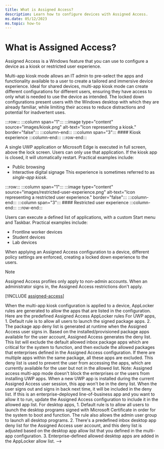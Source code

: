 ```yaml
---
title: What is Assigned Access?
description: Learn how to configure devices with Assigned Access.
ms.date: 05/12/2023
ms.topic: how-to
---
```


# What is Assigned Access?

Assigned Access is a Windows feature that you can use to configure a device as a kiosk or restricted user experience.


Multi-app kiosk mode allows an IT admin to pre-select the apps and functionality available to a user to create a tailored and immersive device experience. Ideal for shared devices, multi-app kiosk mode can create different configurations for different users, ensuring they have access to only what is needed to use the device as intended. The locked down configurations present users with the Windows desktop with which they are already familiar, while limiting their access to reduce distractions and potential for inadvertent uses.

:::row:::
    :::column span="1":::
    :::image type="content" source="images/kiosk.png" alt-text="Icon representing a kiosk." border="false":::
    :::column-end:::
    :::column span="3":::
    #### Kiosk experience
    :::column-end:::
:::row-end:::

A single UWP application or Microsoft Edge is executed in full screen, above the lock screen. Users can only use that application. If the kiosk app is closed, it will utomatically restart. Practical examples include:

- Public browsing
- Interactive digital signage
This experience is sometimes referred to as *single-app kiosk*.

:::row:::
    :::column span="1":::
    :::image type="content" source="images/restricted-user-experience.png" alt-text="Icon representing a restricted user experience." border="false":::
    :::column-end:::
    :::column span="3":::
    #### Restricted user experience
    :::column-end:::
:::row-end:::

Users can execute a defined list of applications, with a custom Start menu and Taskbar. Practical examples include:

- Frontline worker devices
- Student devices
- Lab devices

When applying an Assigned Access configuration to a device, different policy settings are enforced, creating a locked down experience to the users.

> [!NOTE]
> Assigned Access profiles only apply to non-admin accounts. When an administrator signs in, the Assigned Access restrictions don't apply.


[!INCLUDE [assigned-access](../../../includes/licensing/assigned-access.md)]

<!-->
When the multi-app kiosk configuration is applied to a device, AppLocker rules are generated to allow the apps that are listed in the configuration. Here are the predefined Assigned Access AppLocker rules

For UWP apps,

1. Default rule is to allow all users to launch the signed package apps.

2. The package app deny list is generated at runtime when the Assigned Access user signs in. Based on the installed/provisioned package apps available for the user account, Assigned Access generates the deny list. This list will exclude the default allowed inbox package apps which are critical for the system to function, and then exclude the allowed packages that enterprises defined in the Assigned Access configuration. If there are multiple apps within the same package, all these apps are excluded. This deny list is used to prevent the user from accessing the apps, which are currently available for the user but not in the allowed list.

Note:

Assigned access multi-app mode doesn't block the enterprises or the users from installing UWP apps. When a new UWP app is installed during the current Assigned Access user session, this app won't be in the deny list. When the user signs out and signs in back next time, it will be included in the deny list. If this is an enterprise-deployed line-of-business app and you want to allow it to run, update the Assigned Access configuration to include it in the allowed app list.

For desktop apps,

1. Default rule is to allow all users to launch the desktop programs signed with Microsoft Certificate in order for the system to boot and function. The rule also allows the admin user group to launch all desktop programs. 2. There's a predefined inbox desktop app deny list for the Assigned Access user account, and this deny list is adjusted based on the desktop app allow list that you defined in the multi-app configuration.

3. Enterprise-defined allowed desktop apps are added in the AppLocker allow list.
-->

<!--

# Guidelines for choosing an app for Assigned Access (kiosk experience)

Use Assigned Access to restrict users to use only one application, so that the device acts like a kiosk. Administrators can use Assigned Access to restrict a selected user account to access a single Windows app. You can choose almost any Windows app for assigned access; however, some apps may not provide a good user experience.

The following guidelines may help you choose an appropriate Windows app for your Assigned Access experience.

## General guidelines

- Windows apps must be provisioned or installed for the Assigned Access account before they can be selected as the Assigned Access app. [Learn how to provision and install apps](/windows/client-management/mdm/enterprise-app-management#install_your_apps).
- Updating a Windows app can sometimes change the Application User Model ID (AUMID) of the app. If this change happens, you must update the Assigned Access settings to launch the updated app, because Assigned Access uses the AUMID to determine which app to launch.
- Apps that are generated using the [Desktop App Converter (Desktop Bridge)](/windows/uwp/porting/desktop-to-uwp-run-desktop-app-converter) can't be used as kiosk apps.

## Guidelines for Windows apps that launch other apps

Some apps can launch other apps. Assigned access prevents Windows apps from launching other apps.

Avoid selecting Windows apps that are designed to launch other apps as part of their core functionality.

## Guidelines for web browsers

Microsoft Edge includes support for kiosk mode. [Learn how to deploy Microsoft Edge kiosk mode.](/microsoft-edge/deploy/microsoft-edge-kiosk-mode-deploy)

In Windows client, you can install the **Kiosk Browser** app from Microsoft to use as your kiosk app. For digital signage scenarios, you can configure **Kiosk Browser** to navigate to a URL and show only that content -- no navigation buttons, no address bar, etc. For kiosk scenarios, you can configure more settings, such as allowed and blocked URLs, navigation buttons, and end session buttons. For example, you could configure your kiosk to show the online catalog for your store, where customers can navigate between departments and items, but aren't allowed to go to a competitor's website.

>[!NOTE]
>Kiosk Browser supports a single tab. If a website has links that open a new tab, those links will not work with Kiosk Browser. Kiosk Browser does not support .pdfs.
>
>Kiosk Browser can't access intranet websites.

**Kiosk Browser** must be downloaded for offline licensing using Microsoft Store For Business. You can deploy **Kiosk Browser** to devices running Windows 10, version 1803 (Pro, Business, Enterprise, and Education) and Windows 11.

1. [Get **Kiosk Browser** in Microsoft Store for Business with offline license type.](/microsoft-store/acquire-apps-microsoft-store-for-business#acquire-apps)
1. [Deploy **Kiosk Browser** to kiosk devices.](/microsoft-store/distribute-offline-apps)
1. Configure policies using settings from the Policy Configuration Service Provider (CSP) for [KioskBrowser](/windows/client-management/mdm/policy-csp-kioskbrowser). These settings can be configured using your MDM service provider, or [in a provisioning package](../provisioning-packages/provisioning-create-package.md). In Windows Configuration Designer, the settings are located in **Policies > KioskBrowser** when you select advanced provisioning for Windows desktop editions.

>[!NOTE]
>If you configure the kiosk using a provisioning package, you must apply the provisioning package after the device completes the out-of-box experience (OOBE).

### Kiosk Browser settings

| Kiosk Browser settings | Use this setting to |
|--|--|
| Blocked URL Exceptions | Specify URLs that people can navigate to, even though the URL is in your blocked URL list. You can use wildcards. <br><br>For example, if you want people to be limited to `http://contoso.com` only, you would add `.contoso.com` to blocked URL exception list and then block all other URLs. |
| Blocked URLs | Specify URLs that people can't navigate to. You can use wildcards. <br><br>If you want to limit people to a specific site, add `https://*` to the blocked URL list, and then specify the site to be allowed in the blocked URL exceptions list. |
| Default URL | Specify the URL that Kiosk Browser will open with. **Tip!** Make sure your blocked URLs don't include your default URL. |
| Enable End Session Button | Show a button in Kiosk Browser that people can use to reset the browser. End Session will clear all browsing data and navigate back to the default URL. |
| Enable Home Button | Show a Home button in Kiosk Browser. Home will return the browser to the default URL. |
| Enable Navigation Buttons | Show forward and back buttons in Kiosk Browser. |
| Restart on Idle Time | Specify when Kiosk Browser should restart in a fresh state after an amount of idle time since the last user interaction. |

To configure multiple URLs for **Blocked URL Exceptions** or **Blocked URLs** in Windows Configuration Designer:

1. Create the provisioning package. When ready to export, close the project in Windows Configuration Designer
1. Open the customizations.xml file in the project folder (e.g C:\Users\name\Documents\Windows Imaging and Configuration Designer (WICD)\Project_18)
1. Insert the null character string in between each URL (e.g www.bing.com`&#xF000;`www.contoso.com)
1. Save the XML file
1. Open the project again in Windows Configuration Designer
1. Export the package. Ensure you do not revisit the created policies under Kiosk Browser or else the null character will be removed

> [!TIP]
>
> To enable the **End Session** button for Kiosk Browser in Intune, you must [create a custom OMA-URI policy](/intune/custom-settings-windows-10) with the following information:
>
> - OMA-URI: ./Vendor/MSFT/Policy/Config/KioskBrowser/EnableEndSessionButton
> - Data type: Integer
> - Value: 1

#### Rules for URLs in Kiosk Browser settings

Kiosk Browser filtering rules are based on the [Chromium Project](https://www.chromium.org/Home).

URLs can include:

- A valid port value from 1 to 65,535.
- The path to the resource.
- Query parameters.

More guidelines for URLs:

- If a period precedes the host, the policy filters exact host matches only
- You can't use user:pass fields
- When both blocked URL and blocked URL exceptions apply with the same path length, the exception takes precedence
- The policy searches wildcards (*) last
- The optional query is a set of key-value and key-only tokens delimited by '&'
- Key-value tokens are separated by '='
- A query token can optionally end with a '*' to indicate prefix match. Token order is ignored during matching

### Examples of blocked URLs and exceptions

The following table describes the results for different combinations of blocked URLs and blocked URL exceptions.

| Blocked URL rule | Block URL exception rule | Result |
|--|--|--|
| `*` | `contoso.com`<br>`fabrikam.com` | All requests are blocked unless it's to contoso.com, fabrikam.com, or any of their subdomains. |
| `contoso.com` | `mail.contoso.com`<br>`.contoso.com`<br>`.www.contoso.com` | Block all requests to contoso.com, except for the main page and its mail subdomain. |
| `youtube.com` | `youtube.com/watch?v=v1`<br>`youtube.com/watch?v=v2` | Blocks all access to youtube.com except for the specified videos (v1 and v2). |

The following table gives examples for blocked URLs.

| Entry | Result |
|--|--|
| `contoso.com` | Blocks all requests to contoso.com, www.contoso.com, and sub.www.contoso.com |
| `https://*` | Blocks all HTTPS requests to any domain. |
| `mail.contoso.com` | Blocks requests to mail.contoso.com but not to www.contoso.com or contoso.com |
| `.contoso.com` | Blocks contoso.com but not its subdomains, like subdomain.contoso.com. |
| `.www.contoso.com` | Blocks www.contoso.com but not its subdomains. |
| `*` | Blocks all requests except for URLs in the Blocked URL Exceptions list. |
| `*:8080` | Blocks all requests to port 8080. |
| `contoso.com/stuff` | Blocks all requests to contoso.com/stuff and its subdomains. |
| `192.168.1.2` | Blocks requests to 192.168.1.1. |
| `youtube.com/watch?v=V1` | Blocks YouTube video with id V1. |

### Other browsers

You can create your own web browser Windows app by using the WebView class. Learn more about developing your own web browser app:

- [Creating your own browser with HTML and JavaScript](https://blogs.windows.com/msedgedev/2015/08/27/creating-your-own-browser-with-html-and-javascript/)
- [WebView class](/uwp/api/Windows.UI.Xaml.Controls.WebView)
- [A web browser built with JavaScript as a Windows app](https://github.com/MicrosoftEdge/JSBrowser/tree/v1.0)

## Secure your information

Avoid selecting Windows apps that may expose the information you don't want to show in your kiosk, since kiosk usually means anonymous access and locates in a public setting like a shopping mall. For example, an app that has a file picker allows the user to gain access to files and folders on the user's system, avoid selecting these types of apps if they provide unnecessary data access.

## App configuration

Some apps may require more configurations before they can be used appropriately in assigned access. For example, Microsoft OneNote requires you to set up a Microsoft account for the Assigned Access user account before OneNote will open in assigned access.

Check the guidelines published by your selected app and set up accordingly.

## Develop your kiosk app

Assigned access in Windows client uses the new lock framework. When an Assigned Access user signs in, the selected kiosk app is launched above the lock screen. The kiosk app is running as an above lock screen app.

Follow the [best practices guidance for developing a kiosk app for assigned access](/windows-hardware/drivers/partnerapps/create-a-kiosk-app-for-assigned-access).

## Test your Assigned Access experience

The above guidelines may help you select or develop an appropriate Windows app for your Assigned Access experience. Once you've selected your app, we recommend that you thoroughly test the Assigned Access experience to ensure that your device provides a good customer experience.

> [!NOTE]
> Deleting the multi-app configuration will remove the assigned access lockdown profiles associated with the users, but it can't revert all the enforced policies (for example, Start Layout).

> [!IMPORTANT]
> The kiosk profile is designed for public-facing kiosk devices. We recommend that you use a local, non-administrator account. If the device is connected to your company network, using a domain or Microsoft Entra account could potentially compromise confidential information.
